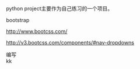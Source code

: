 
python project主要作为自己练习的一个项目。

bootstrap

http://www.bootcss.com/

http://v3.bootcss.com/components/#nav-dropdowns

编写  
kk
